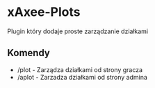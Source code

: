 # xAxee-Plots
Plugin który dodaje proste zarządzanie działkami
## Komendy
- /plot - Zarządza działkami od strony gracza
- /aplot - Zarzadza działkami od strony admina

